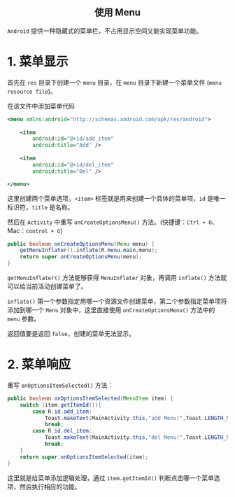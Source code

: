 ## <center> 使用 Menu   <!-- {docsify-ignore} -->

`Android` 提供一种隐藏式的菜单栏，不占用显示空间又能实现菜单功能。

# 1. 菜单显示

首先在 `res` 目录下创建一个 `menu` 目录，在 `menu` 目录下新建一个菜单文件 (`menu resource file`)。 

在该文件中添加菜单代码

``` xml
<menu xmlns:android="http://schemas.android.com/apk/res/android">
 
    <item
        android:id="@+id/add_item"
        android:title="Add" />
 
    <item
        android:id="@+id/del_item"
        android:title="Del" />

</menu>
```

这里创建两个菜单选项，`<item>` 标签就是用来创建一个具体的菜单项，`id` 是唯一标识符，`title` 是名称。

然后在 `Activity` 中重写 `onCreateOptionsMenu()` 方法。(快捷键：`Ctrl + O`、Mac：`control + O`)

``` java
public boolean onCreateOptionsMenu(Menu menu) {
    getMenuInflater().inflate(R.menu.main,menu);
    return super.onCreateOptionsMenu(menu);
}
```

`getMenuInflater()` 方法能够获得 `MenuInflater` 对象，再调用 `inflate()` 方法就可以给当前活动创建菜单了。

`inflate()` 第一个参数指定用哪一个资源文件创建菜单，第二个参数指定菜单项将添加到哪一个 `Menu` 对象中，这里直接使用 `onCreateOptionsMenu()` 方法中的 `menu` 参数。

返回值要是返回 `false`，创建的菜单无法显示。


# 2. 菜单响应

重写 `onOptionsItemSelected()` 方法：

``` java 
public boolean onOptionsItemSelected(MenuItem item) {
    switch (item.getItemId()){
        case R.id.add_item:
            Toast.makeText(MainActivity.this,"add Menu!",Toast.LENGTH_SHORT).show();
            break;
        case R.id.del_item:
            Toast.makeText(MainActivity.this,"del Menu!",Toast.LENGTH_SHORT).show();
            break;
    }
    return super.onOptionsItemSelected(item);
}
```

这里就是给菜单添加逻辑处理，通过 `item.getItemId()` 判断点击哪一个菜单选项，然后执行相应的功能。

 